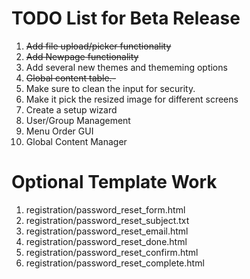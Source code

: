 # TODO List for Beta Release
1. ~~Add file upload/picker functionality~~
2. ~~Add Newpage functionality~~
3. Add several new themes and thememing options
4. ~~Global content table.-~~
5. Make sure to clean the input for security.
6. Make it pick the resized image for different screens
7. Create a setup wizard
8. User/Group Management
9. Menu Order GUI
10. Global Content Manager



# Optional Template Work
1. registration/password_reset_form.html
2. registration/password_reset_subject.txt
3. registration/password_reset_email.html
4. registration/password_reset_done.html
5. registration/password_reset_confirm.html
6. registration/password_reset_complete.html
 